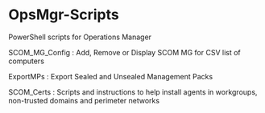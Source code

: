 # OpsMgr-Scripts
PowerShell scripts for Operations Manager

SCOM_MG_Config : Add, Remove or Display SCOM MG for CSV list of computers

ExportMPs : Export Sealed and Unsealed Management Packs

SCOM_Certs : Scripts and instructions to help install agents in workgroups, non-trusted domains and perimeter networks

